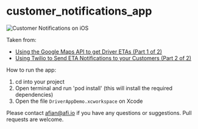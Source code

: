 # customer_notifications_app

![Customer Notifications on iOS](https://blog.afi.io/content/images/2021/05/MockupRS.png "Send Customers Real Time Driver ETAs on iOS")

Taken from: 
- [Using the Google Maps API to get Driver ETAs (Part 1 of 2)](https://blog.afi.io/using-the-google-maps-api-to-get-driver-etas/)
- [Using Twilio to Send ETA Notifications to your Customers (Part 2 of 2)](https://blog.afi.io/using-the-twilio-api-to-send-eta-notifications-to-your-customers/)

 How to run the app:
 1. cd into your project
 2. Open terminal and run 'pod install' (this will install the required dependencies)
 3. Open the file `DriverAppDemo.xcworkspace` on Xcode

Please contact afian@afi.io if you have any questions or suggestions. Pull requests are welcome.
